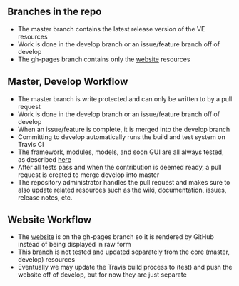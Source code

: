 ## Branches in the repo
  - The master branch contains the latest release version of the VE resources
  - Work is done in the develop branch or an issue/feature branch off of develop
  - The gh-pages branch contains only the [website](https://gregorbj.github.io/VisionEval) resources

## Master, Develop Workflow
  - The master branch is write protected and can only be written to by a pull request
  - Work is done in the develop branch or an issue/feature branch off of develop
  - When an issue/feature is complete, it is merged into the develop branch
  - Committing to develop automatically runs the build and test system on Travis CI
  - The framework, modules, models, and soon GUI are all always tested, as described [here](https://github.com/gregorbj/VisionEval/wiki/Automated-Testing)
  - After all tests pass and when the contribution is deemed ready, a pull request is created to merge develop into master
  - The repository administrator handles the pull request and makes sure to also update related resources such as the wiki, documentation, issues, release notes, etc.

## Website Workflow
  - The [website](https://gregorbj.github.io/VisionEval) is on the gh-pages branch so it is rendered by GitHub instead of being displayed in raw form
  - This branch is not tested and updated separately from the core (master, develop) resources
  - Eventually we may update the Travis build process to (test) and push the website off of develop, but for now they are just separate